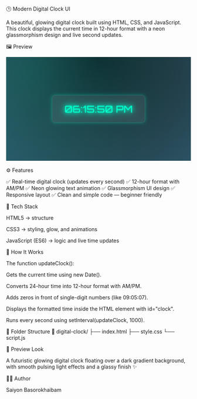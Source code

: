 🕒 Modern Digital Clock UI

A beautiful, glowing digital clock built using HTML, CSS, and JavaScript.
This clock displays the current time in 12-hour format with a neon glassmorphism design and live second updates.

🖼️ Preview

![Digital Clock](https://raw.githubusercontent.com/haokipstevin-rgb/8.-Digital-Clock-/refs/heads/main/Preview.png)

⚙️ Features

✅ Real-time digital clock (updates every second)
✅ 12-hour format with AM/PM
✅ Neon glowing text animation
✅ Glassmorphism UI design
✅ Responsive layout
✅ Clean and simple code — beginner friendly

🧱 Tech Stack

HTML5 → structure

CSS3 → styling, glow, and animations

JavaScript (ES6) → logic and live time updates

🧩 How It Works

The function updateClock():

Gets the current time using new Date().

Converts 24-hour time into 12-hour format with AM/PM.

Adds zeros in front of single-digit numbers (like 09:05:07).

Displays the formatted time inside the HTML element with id="clock".

Runs every second using setInterval(updateClock, 1000).

📁 Folder Structure
📂 digital-clock/
 ├── index.html
 ├── style.css
 └── script.js


🌈 Preview Look

A futuristic glowing digital clock floating over a dark gradient background,
with smooth pulsing light effects and a glassy finish ✨

🧑‍💻 Author

Saiyon Basorokhaibam
